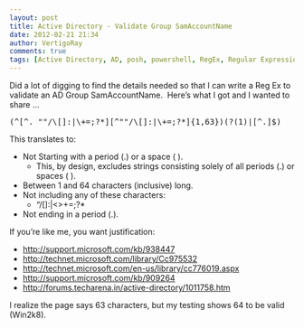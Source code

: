 ```yaml
---
layout: post
title: Active Directory - Validate Group SamAccountName
date: 2012-02-21 21:34
author: VertigoRay
comments: true
tags: [Active Directory, AD, posh, powershell, RegEx, Regular Expression, Uncategorized]
---
```

<p>Did a lot of digging to find the details needed so that I can write a Reg Ex to validate an AD Group SamAccountName.  Here&rsquo;s what I got and I wanted to share &hellip;<!-- more --></p>
<pre>(^[^. ""/\[]:|\+=;?*][^""/\[]:|\+=;?*]{1,63})(?(1)|[^.]$)</pre>
<p>This translates to:</p>
<ul><li>Not Starting with a period (.) or a space ( ).
<ul><li>This, by design, excludes strings consisting solely of all periods (.) or spaces ( ).</li>
</ul></li>
<li>Between 1 and 64 characters (inclusive) long.</li>
<li>Not including any of these characters:
<ul><li>&ldquo;/[]:|&lt;&gt;+=;?*</li>
</ul></li>
<li>Not ending in a period (.).</li>
</ul><p>If you&rsquo;re like me, you want justification:</p>
<ul><li><a href="http://support.microsoft.com/kb/938447">http://support.microsoft.com/kb/938447</a></li>
<li><a href="http://technet.microsoft.com/library/Cc975532">http://technet.microsoft.com/library/Cc975532</a></li>
<li><a href="http://technet.microsoft.com/en-us/library/cc776019.aspx">http://technet.microsoft.com/en-us/library/cc776019.aspx</a></li>
<li><a href="http://support.microsoft.com/kb/909264">http://support.microsoft.com/kb/909264</a></li>
<li><a href="http://forums.techarena.in/active-directory/1011758.htm">http://forums.techarena.in/active-directory/1011758.htm</a></li>
</ul><p>I realize the page says 63 characters, but my testing shows 64 to be valid (Win2k8).</p>
